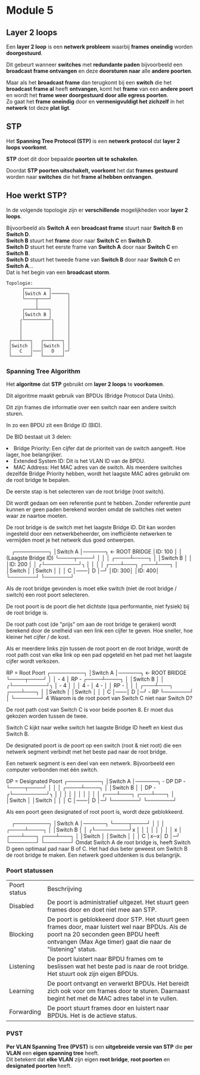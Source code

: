 # Module 5

## Layer 2 loops

Een **layer 2 loop** is een **netwerk probleem** waarbij **frames** **oneindig** worden **doorgestuurd**.

Dit gebeurt wanneer **switches** met **redundante paden** bijvoorbeeld een **broadcast frame ontvangen** 
en deze **doorsturen naar** alle **andere poorten**.

Maar als het **broadcast frame** dan terugkomt bij een **switch** die het **broadcast frame al** heeft **ontvangen**,
komt het **frame** van een **andere poort** en wordt het **frame weer doorgestuurd door alle egress poorten**.\
Zo gaat het **frame** **oneindig** door en **vermenigvuldigt het zichzelf** in het **netwerk** tot deze **plat ligt**.

## STP

Het **Spanning Tree Protocol (STP)** is een **netwerk protocol** dat **layer 2 loops** **voorkomt**.

**STP** doet dit door bepaalde **poorten** **uit te schakelen**.

Doordat **STP poorten uitschakelt, voorkomt** het dat **frames gestuurd** worden naar **switches** die het
**frame al hebben ontvangen**.

## Hoe werkt STP?

In de volgende topologie zijn er **verschillende** mogelijkheden voor **layer 2 loops**.

Bijvoorbeeld als **Switch A** een **broadcast frame** stuurt naar **Switch B** en **Switch D**.\
**Switch B** stuurt het **frame** door naar **Switch C** en **Switch D**.\
**Switch D** stuurt het eerste frame van **Switch A** door naar **Switch C** en **Switch B**.\
**Switch D** stuurt het tweede frame van **Switch B** door naar **Switch C** en **Switch A**...\
Dat is het begin van een **broadcast storm**.

```
Topologie:
      ┌─────────┐
      │Switch A │──────╮
      └────┬────┘      │
           │           │
      ┌────┴────┐      │
      │Switch B │      │
     ╭└─────────┘╮     │
     │           │     │
     │           │     │
     │           │     │
 ┌───┴───┐   ┌───┴───┐ │
 │Switch │   │Switch │ │
 │   C   │───│   D   │─╯
 └───────┘   └───────┘
```

### Spanning Tree Algorithm

Het **algoritme** dat **STP** gebruikt om **layer 2 loops** te **voorkomen**.

<tip>
<p>Dit <control>algoritme</control> maakt gebruik van <control>BPDUs</control> (Bridge Protocol Data Units).</p>
<p>Dit zijn <control>frames</control> die <control>informatie</control> over <control>een switch</control> naar een
<control>andere switch sturen</control>.</p>
In zo een <control>BPDU</control> zit een <control>Bridge ID (BID)</control>.
<p>De <control>BID</control> bestaat uit 3 delen:</p>
<list>
<li>
    <control>Bridge Priority</control>: Een <control>cijfer</control> dat de <control>prioriteit</control> van de 
    <control>switch</control> aangeeft. Hoe <control>lager</control>, hoe <control>belangrijker</control>.
</li>
<li>
    <control>Extended System ID</control>: Dit is het <control>VLAN ID</control> van de <control>BPDU</control>.
</li>
<li>
    <control>MAC Address</control>: Het <control>MAC adres</control> van de <control>switch</control>.
    Als meerdere switches dezelfde <control>Bridge Priority</control> hebben, wordt het laagste <control>MAC adres</control> 
    gebruikt om de <control>root bridge</control> te bepalen.
</li>
</list>

</tip>

<tabs>
<tab title="1. Root Bridge">
    <p>De <control>eerste stap</control> is het <control>selecteren</control> van de <control>root bridge</control> (root switch).</p>
    <p>Dit wordt gedaan om een <control>referentie punt</control> te hebben. <control>Zonder referentie punt</control>
    kunnen er <control>geen paden</control> berekend worden omdat de switches niet weten waar ze naartoe moeten.</p>
    <p>De <control>root bridge is</control> de <control>switch</control> met het <control>laagste Bridge ID</control>.
    Dit <control>kan worden ingesteld door een netwerkbeheerder</control>, om inefficiënte netwerken te vermijden moet 
    je het netwerk dus goed ontwerpen.</p>
    <code-block>
⠀
      ┌─────────┐
      │Switch A │──────╮ ← ROOT BRIDGE
      │ID: 100  │      │   (Laagste Bridge ID)
      └────┬────┘      │
           │           │
      ┌────┴────┐      │
      │Switch B │      │
      │ID: 200  │      │
     ╭└─────────┘╮     │
     │           │     │
 ┌───┴───┐   ┌───┴───┐ │
 │Switch │   │Switch │ │
 │   C   │───│   D   │─╯
 │ID: 300│   │ID: 400│
 └───────┘   └───────┘
    </code-block>
</tab>
<tab title="2. Root Poort">
    <p>Als de <control>root bridge gevonden</control> is moet elke switch (niet de root bridge / switch) een 
    <control>root poort selecteren</control>.</p>
    <p>De <control>root poort is</control> de poort die het <control>dichtste</control> (qua performantie, niet fysiek) 
    <control>bij de root bridge</control> is.</p>
    <p>De <control>root path cost</control> (de "prijs" om aan de root bridge te geraken) wordt 
    <control>berekend door de snelheid</control> van een link een cijfer te geven. <control>Hoe sneller, hoe kleiner</control>
    het cijfer / <control>de kost</control>.</p>
    <p>Als er <control>meerdere links</control> zijn tussen de root poort en de root bridge, wordt de 
    <control>root path cost</control> van elke link op een pad <control>opgeteld</control> en het pad met het 
    <control>laagste cijfer wordt verkozen</control>.</p>
    <code-block>
RP = Root Poort
      ┌─────────┐
      │Switch A │──────╮ ← ROOT BRIDGE
      └────┬────┘      │
           │ - 4       │
 RP - ┌────┴────┐      │
      │Switch B │      │
     ╭└─────────┘╮     │ - 4
     │           │     │
 4 - │       4 - │     │
RP - │           │     │
 ┌───┴───┐   ┌───┴───┐ │
 │Switch │   │Switch │ │
 │   C   │───│   D   │─╯ - RP
 └───────┘ │ └───────┘
           4
    </code-block>
<note>
    <control>Waarom is de root poort van Switch C niet naar Switch D?</control>
    <p>De root path cost van Switch C is voor beide poorten 8. Er moet dus gekozen worden tussen de twee.</p>
    <p>Switch C kijkt naar welke switch het laagste Bridge ID heeft en kiest dus Switch B.</p>
</note>
</tab>
<tab title="3. Designated Poort">
    <p>De <control>designated poort</control> is de <control>poort op een switch</control> (root & niet root) die een 
    <control>netwerk segment verbindt met</control> het <control>beste pad naar de root bridge</control>.</p>
    <p>Een netwerk segment is een deel van een netwerk. Bijvoorbeeld een computer verbonden met één switch.</p>
    <code-block>
DP = Designated Poort
      ┌─────────┐
      │Switch A │──────╮ - DP
 DP - └────┬────┘      │
           │           │
      ┌────┴────┐      │
      │Switch B │      │
DP - ╭└─────────┘╮     │
     │           │     │
     │           │     │
     │           │     │
 ┌───┴───┐   ┌───┴───┐ │
 │Switch │   │Switch │ │
 │   C   │───│   D   │─╯
 └───────┘   └───────┘
    </code-block>
</tab>
<tab title="4. Geblokkeerde Poorten">
    <p>Als een poort <control>geen designated of root poort</control> is, 
    <control>wordt</control> deze <control>geblokkeerd</control>.</p>
    <code-block>
⠀
      ┌─────────┐
      │Switch A │──────╮
      └────┬────┘      │
           │           │
      ┌────┴────┐      │
      │Switch B │      │
     ╭└─────────┘x     │
     │           │     │
     │           │     │
     │           x     │
 ┌───┴───┐   ┌───┴───┐ │
 │Switch │   │Switch │ │
 │   C   │x─x│   D   │─╯
 └───────┘   └───────┘
    </code-block>
    <tip>
    Omdat Switch A de root bridge is, heeft Switch D geen optimaal pad naar B of C. Het had dus beter geweest om Switch B
    de root bridge te maken. Een netwerk goed uitdenken is dus belangrijk.
    </tip>
</tab>
</tabs>

### Poort statussen

<table>
    <tr>
        <td>Poort status</td>
        <td>Beschrijving</td>
    </tr>
    <tr>
        <td>Disabled</td>
        <td>De poort is <control>administratief uitgezet</control>. Het stuurt geen frames door en doet niet mee aan STP.</td>
    </tr>
    <tr>
        <td>Blocking</td>
        <td>De poort is <control>geblokkeerd door STP</control>. Het stuurt geen frames door, maar 
        <control>luistert wel naar BPDUs</control>. Als de poort na <control>20 seconden geen BPDU</control> heeft 
        ontvangen (Max Age timer) gaat die naar de <control>"listening" status</control>.</td>
    </tr>
    <tr>
        <td>Listening</td>
        <td>De poort <control>luistert naar BPDU frames</control> om te <control>beslissen</control> wat het 
        <control>beste pad</control> is <control>naar de root bridge</control>. Het stuurt ook zijn eigen BPDUs.</td>
    </tr>
    <tr>
        <td>Learning</td>
        <td>De poort <control>ontvangt en verwerkt BPDUs</control>. Het bereidt zich ook voor om frames door te sturen. 
        Daarnaast begint het met de MAC adres tabel in te vullen.</td>
    </tr>
    <tr>
        <td>Forwarding</td>
        <td>De poort <control>stuurt frames door</control> en <control>luistert naar BPDUs</control>. 
        Het is de <control>actieve status</control>.</td>
    </tr>
</table>

### PVST

**Per VLAN Spanning Tree (PVST)** is een **uitgebreide versie van STP** die **per VLAN** een **eigen spanning tree** heeft.\
Dit betekent dat **elke VLAN** zijn eigen **root bridge**, **root poorten** en **designated poorten** heeft.
